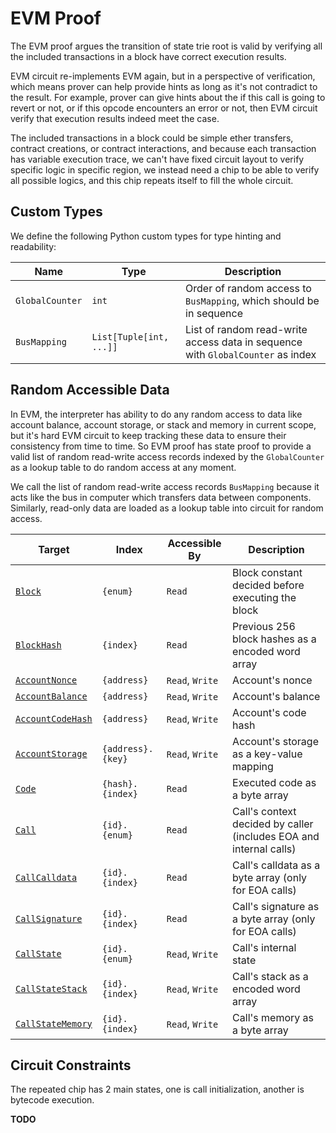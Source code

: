# EVM Proof

The EVM proof argues the transition of state trie root is valid by verifying all the included transactions in a block have correct execution results.

EVM circuit re-implements EVM again, but in a perspective of verification, which means prover can help provide hints as long as it's not contradict to the result. For example, prover can give hints about the if this call is going to revert or not, or if this opcode encounters an error or not, then EVM circuit verify that execution results indeed meet the case.

The included transactions in a block could be simple ether transfers, contract creations, or contract interactions, and because each transaction has variable execution trace, we can't have fixed circuit layout to verify specific logic in specific region, we instead need a chip to be able to verify all possible logics, and this chip repeats itself to fill the whole circuit.

## Custom Types

We define the following Python custom types for type hinting and readability:

| Name            | Type                    | Description                                                                     |
| --------------- | ----------------------- | ------------------------------------------------------------------------------- |
| `GlobalCounter` | `int`                   | Order of random access to `BusMapping`, which should be in sequence             |
| `BusMapping`    | `List[Tuple[int, ...]]` | List of random read-write access data in sequence with `GlobalCounter` as index |

## Random Accessible Data

In EVM, the interpreter has ability to do any random access to data like account balance, account storage, or stack and memory in current scope, but it's hard EVM circuit to keep tracking these data to ensure their consistency from time to time. So EVM proof has state proof to provide a valid list of random read-write access records indexed by the `GlobalCounter` as a lookup table to do random access at any moment.

We call the list of random read-write access records `BusMapping` because it acts like the bus in computer which transfers data between components. Similarly, read-only data are loaded as a lookup table into circuit for random access.

| Target                                | Index             | Accessible By   | Description                                                        |
| ------------------------------------- | ----------------- | --------------- | ------------------------------------------------------------------ |
| [`Block`](#Block)                     | `{enum}`          | `Read`          | Block constant decided before executing the block                  |
| [`BlockHash`](#BlockHash)             | `{index}`         | `Read`          | Previous 256 block hashes as a encoded word array                  |
| [`AccountNonce`](#AccountNonce)       | `{address}`       | `Read`, `Write` | Account's nonce                                                    |
| [`AccountBalance`](#AccountBalance)   | `{address}`       | `Read`, `Write` | Account's balance                                                  |
| [`AccountCodeHash`](#AccountCodeHash) | `{address}`       | `Read`, `Write` | Account's code hash                                                |
| [`AccountStorage`](#AccountStorage)   | `{address}.{key}` | `Read`, `Write` | Account's storage as a key-value mapping                           |
| [`Code`](#Code)                       | `{hash}.{index}`  | `Read`          | Executed code as a byte array                                      |
| [`Call`](#Call)                       | `{id}.{enum}`     | `Read`          | Call's context decided by caller (includes EOA and internal calls) |
| [`CallCalldata`](#CallCalldata)       | `{id}.{index}`    | `Read`          | Call's calldata as a byte array (only for EOA calls)               |
| [`CallSignature`](#CallSignature)     | `{id}.{index}`    | `Read`          | Call's signature as a byte array (only for EOA calls)              |
| [`CallState`](#CallState)             | `{id}.{enum}`     | `Read`, `Write` | Call's internal state                                              |
| [`CallStateStack`](#CallStateStack)   | `{id}.{index}`    | `Read`, `Write` | Call's stack as a encoded word array                               |
| [`CallStateMemory`](#CallStateMemory) | `{id}.{index}`    | `Read`, `Write` | Call's memory as a byte array                                      |

## Circuit Constraints

The repeated chip has 2 main states, one is call initialization, another is bytecode execution.

**TODO**
